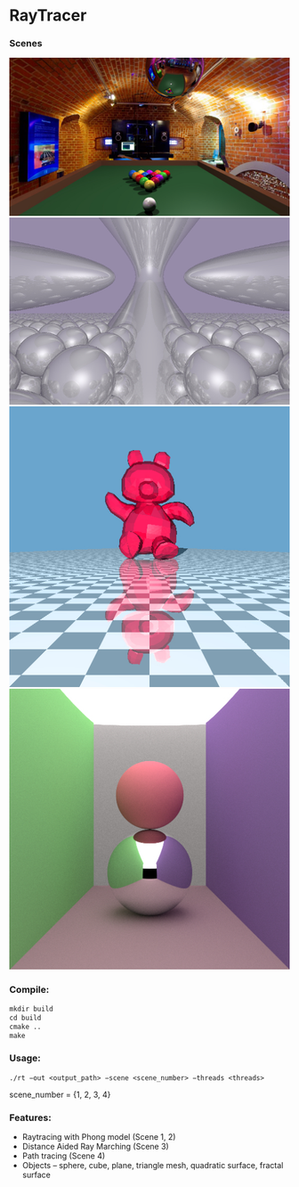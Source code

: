 # RayTracer
### Scenes
![scene1](/Output/Out_1.jpg)
![scene2](/Output/Out_3.jpg)
![scene3](/Output/Out_2.jpg)
![scene4](/Output/Out_4.jpg)

### Compile:
```
mkdir build
cd build
cmake .. 
make
```

### Usage:
```
./rt −out <output_path> −scene <scene_number> −threads <threads>
```
scene_number = {1, 2, 3, 4}

### Features:
* Raytracing with Phong model (Scene 1, 2)
* Distance Aided Ray Marching (Scene 3)
* Path tracing (Scene 4)
* Objects – sphere, cube, plane, triangle mesh, quadratic surface, fractal surface

